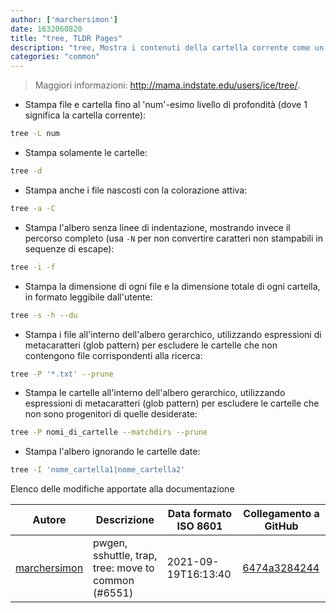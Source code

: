 ```yaml
---
author: ['marchersimon']
date: 1632060820
title: "tree, TLDR Pages"
description: "tree, Mostra i contenuti della cartella corrente come un albero."
categories: "common"
---
```

> Maggiori informazioni: <http://mama.indstate.edu/users/ice/tree/>.

- Stampa file e cartella fino al 'num'-esimo livello di profondità (dove 1 significa la cartella corrente):

```bash
tree -L num
```

- Stampa solamente le cartelle:

```bash
tree -d
```

- Stampa anche i file nascosti con la colorazione attiva:

```bash
tree -a -C
```

- Stampa l'albero senza linee di indentazione, mostrando invece il percorso completo (usa `-N` per non convertire caratteri non stampabili in sequenze di escape):

```bash
tree -i -f
```

- Stampa la dimensione di ogni file e la dimensione totale di ogni cartella, in formato leggibile dall'utente:

```bash
tree -s -h --du
```

- Stampa i file all'interno dell'albero gerarchico, utilizzando espressioni di metacaratteri (glob pattern) per escludere le cartelle che non contengono file corrispondenti alla ricerca:

```bash
tree -P '*.txt' --prune
```

- Stampa le cartelle all'interno dell'albero gerarchico, utilizzando espressioni di metacaratteri (glob pattern) per escludere le cartelle che non sono progenitori di quelle desiderate:

```bash
tree -P nomi_di_cartelle --matchdirs --prune
```

- Stampa l'albero ignorando le cartelle date:

```bash
tree -I 'nome_cartella1|nome_cartella2'
```
Elenco delle modifiche apportate alla documentazione


Autore | Descrizione | Data formato ISO 8601 | Collegamento a GitHub
------|-----|-----|-----
[marchersimon](mailto:50295997+marchersimon@users.noreply.github.com) | pwgen, sshuttle, trap, tree: move to common (#6551) | 2021-09-19T16:13:40 | [6474a3284244](https://github.com/tldr-pages/tldr/commit/6474a3284244a623c5ba32264a99d6a27a3bcce3)

